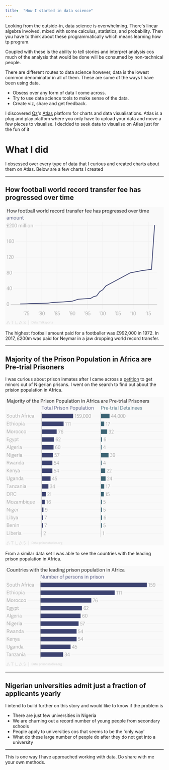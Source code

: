```yaml
---
title:  "How I started in data science"
---
```


Looking from the outside-in, data science is  overwhelming. There's linear algebra involved, mixed with some calculus, statistics, and probability. Then you have to think about these programmatically which means learning how tp program. 

Coupled with these is the ability to tell stories and interpret analysis cos much of the analysis that would be done will be consumed by non-technical people. 

There are different routes to data science however, data is the lowest common denominator in all of them. These are some of the ways I have been using data.

* Obsess over any form of data I come across.
* Try to use data science tools to make sense of the data.
* Create viz, share and get feedback.

I discovered [Qz](https://qz.com)'s [Atlas](https://www.theatlas.com/) platform for charts and data visualisations. Atlas is a plug and play platfom where you only have to upload your data and move a few pieces to visualise. I decided to seek data to visualise on Atlas just for the fun of it



# What I did

I obsessed over every type of data that I curious and created charts about them on Atlas. Below are a few charts I created

---

## How football world record transfer fee has progressed over time

![world record](./Football.png)

The highest football amount paid for a footballer was £992,000 in 1972. In 2017, £200m was paid for Neymar in a jaw dropping world record transfer.

---

## Majority of the Prison Population in Africa are Pre-trial Prisoners

I was curious about prison inmates after I came across a [petition](https://www.change.org/p/the-federal-government-of-nigeria-get-minors-out-of-nigerian-prisons) to get minors out of Nigerian prisons. I went on the search to find out about the prision population in Africa.

![Pre-trial Prisoners](./Prison.png)

From a similar data set I was able to see the countries with the leading prison population in Africa.

![Prison Population](./Prison2.png)

---

## Nigerian universities admit just a fraction of applicants yearly

I intend to build further on this story and would like to know if the problem is

* There are just few universities in Nigeria 
* We are churning out a record number of young people from secondary schools 
* People apply to universities cos that seems to be the 'only way'
* What do these large number of people do after they do not get into a university

---

This is one way I have approached working with data. Do share with me your own methods.